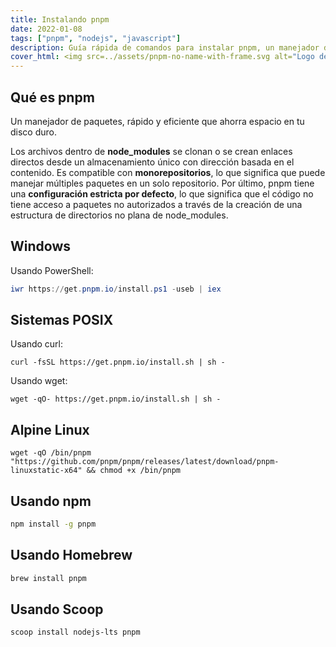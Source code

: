 ```yaml
---
title: Instalando pnpm
date: 2022-01-08
tags: ["pnpm", "nodejs", "javascript"]
description: Guía rápida de comandos para instalar pnpm, un manejador de paquetes, rápido y eficiente que ahorra espacio en tu disco duro.
cover_html: <img src=../assets/pnpm-no-name-with-frame.svg alt="Logo de pnpm" />
---
```


## Qué es pnpm

Un manejador de paquetes, rápido y eficiente que ahorra espacio en tu disco
duro.

Los archivos dentro de **node_modules** se clonan o se crean enlaces directos
desde un almacenamiento único con dirección basada en el contenido. Es
compatible con **monorepositorios**, lo que significa que puede manejar
múltiples paquetes en un solo repositorio. Por último, pnpm tiene una
**configuración estricta por defecto**, lo que significa que el código no tiene
acceso a paquetes no autorizados a través de la creación de una estructura de
directorios no plana de node_modules.

## Windows

Usando PowerShell:

```powershell
iwr https://get.pnpm.io/install.ps1 -useb | iex
```

## Sistemas POSIX

Usando curl:

```posix
curl -fsSL https://get.pnpm.io/install.sh | sh -
```

Usando wget:

```posix
wget -qO- https://get.pnpm.io/install.sh | sh -
```

## Alpine Linux

```linux
wget -qO /bin/pnpm "https://github.com/pnpm/pnpm/releases/latest/download/pnpm-linuxstatic-x64" && chmod +x /bin/pnpm
```

## Usando npm

```bash
npm install -g pnpm
```

## Usando Homebrew

```bash
brew install pnpm
```

## Usando Scoop

```bash
scoop install nodejs-lts pnpm
```
